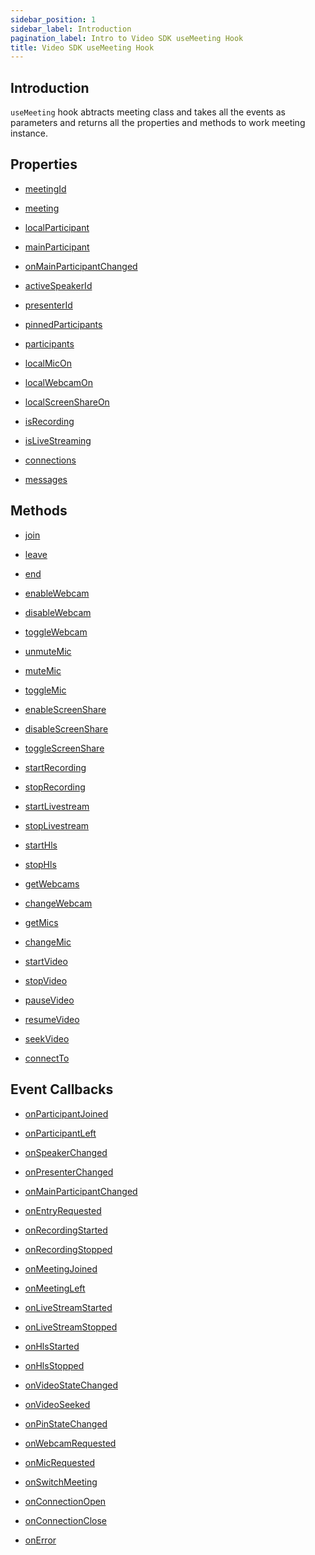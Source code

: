 ```yaml
---
sidebar_position: 1
sidebar_label: Introduction
pagination_label: Intro to Video SDK useMeeting Hook
title: Video SDK useMeeting Hook
---
```


<div class="sdk-api-ref">

## Introduction

`useMeeting` hook abtracts meeting class and takes all the events as parameters and returns all the properties and methods to work meeting instance.

## Properties

<div class="links-grid">
<div>

- [meetingId](./properties#meetingid)

</div>

<div>

- [meeting](./properties#meeting)

</div>

<div>

- [localParticipant](./properties#localparticipant)

</div>
<div>

- [mainParticipant](./properties#mainparticipant)

</div>
<div>

- [onMainParticipantChanged](./properties#onmainparticipantchanged)

</div>
<div>

- [activeSpeakerId](./properties#activespeakerid)

</div>
<div>

- [presenterId](./properties#presenterid)

</div>
<div>

- [pinnedParticipants](./properties#pinnedparticipants)

</div>
<div>

- [participants](./properties#participants)

</div>
<div>

- [localMicOn](./properties#localmicon)

</div>
<div>

- [localWebcamOn](./properties#localwebcamon)

</div>
<div>

- [localScreenShareOn](./properties#localscreenshareon)

</div>
<div>

- [isRecording](./properties#isrecording)

</div>
<div>

- [isLiveStreaming](./properties#islivestreaming)

</div>
<div>

- [connections](./properties#connections)

</div>
<div>

- [messages](./properties#messages)

</div>
</div>

## Methods

<div class="links-grid">
<div>

- [join](./methods#join)

</div>
<div>

- [leave](./methods#leave)

</div>
<div>

- [end](./methods#end)

</div>
<div>

- [enableWebcam](./methods#enablewebcam)

</div>
<div>

- [disableWebcam](./methods#disablewebcam)

</div>
<div>

- [toggleWebcam](./methods#togglewebcam)

</div>
<div>

- [unmuteMic](./methods#unmutemic)

</div>
<div>

- [muteMic](./methods#mutemic)

</div>
<div>

- [toggleMic](./methods#togglemic)

</div>
<div>

- [enableScreenShare](./methods#enablescreenshare)

</div>
<div>

- [disableScreenShare](./methods#disablescreenshare)

</div>
<div>

- [toggleScreenShare](./methods#togglescreenshare)

</div>
<div>

- [startRecording](./methods#startrecording)

</div>
<div>

- [stopRecording](./methods#stoprecording)

</div>
<div>

- [startLivestream](./methods#startlivestream)

</div>
<div>

- [stopLivestream](./methods#stoplivestream)

</div>
<div>

- [startHls](./methods#starthls)

</div>
<div>

- [stopHls](./methods#stophls)

</div>
<div>

- [getWebcams](./methods#getwebcams)

</div>
<div>

- [changeWebcam](./methods#changewebcam)

</div>
<div>

- [getMics](./methods#getmics)

</div>
<div>

- [changeMic](./methods#changemic)

</div>
<div>

- [startVideo](./methods#startvideo)

</div>
<div>

- [stopVideo](./methods#stopvideo)

</div>
<div>

- [pauseVideo](./methods#pausevideo)

</div>
<div>

- [resumeVideo](./methods#resumevideo)

</div>
<div>

- [seekVideo](./methods#seekvideo)

</div>
<div>

- [connectTo](./methods#connectto)

</div>
</div>

## Event Callbacks

<div class="links-grid">
<div>

- [onParticipantJoined](./events#onparticipantjoined)

</div>
<div>

- [onParticipantLeft](./events#onparticipantleft)

</div>
<div>

- [onSpeakerChanged](./events#onspeakerchanged)

</div>
<div>

- [onPresenterChanged](./events#onpresenterchanged)

</div>
<div>

- [onMainParticipantChanged](./events#onmainparticipantchanged)

</div>
<div>

- [onEntryRequested](./events#onentryrequested)

</div>
<div>

- [onRecordingStarted](./events#onrecordingstarted)

</div>
<div>

- [onRecordingStopped](./events#onrecordingstopped)

</div>
<div>

- [onMeetingJoined](./events#onmeetingjoined)

</div>
<div>

- [onMeetingLeft](./events#onmeetingleft)

</div>
<div>

- [onLiveStreamStarted](./events.md#onlivestreamstarted)

</div>
<div>

- [onLiveStreamStopped](./events.md#onlivestreamstopped)

</div>
<div>

- [onHlsStarted](./events.md#onhlsstarted)

</div>
<div>

- [onHlsStopped](./events.md#onhlsstopped)

</div>
<div>

- [onVideoStateChanged](./events#onvideostatechanged)

</div>
<div>

- [onVideoSeeked](./events#onvideoseeked)

</div>
<div>

- [onPinStateChanged](./events#onpinstatechanged)

</div>
<div>

- [onWebcamRequested](./events#onwebcamrequested)

</div>
<div>

- [onMicRequested](./events#onmicrequested)

</div>
<div>

- [onSwitchMeeting](./events#onswitchmeeting)

</div>
<div>

- [onConnectionOpen](./events#onconnectionopen)

</div>
<div>

- [onConnectionClose](./events#onconnectionclose)

</div>
<div>

- [onError](./events#onerror)

</div>
</div>

</div>
